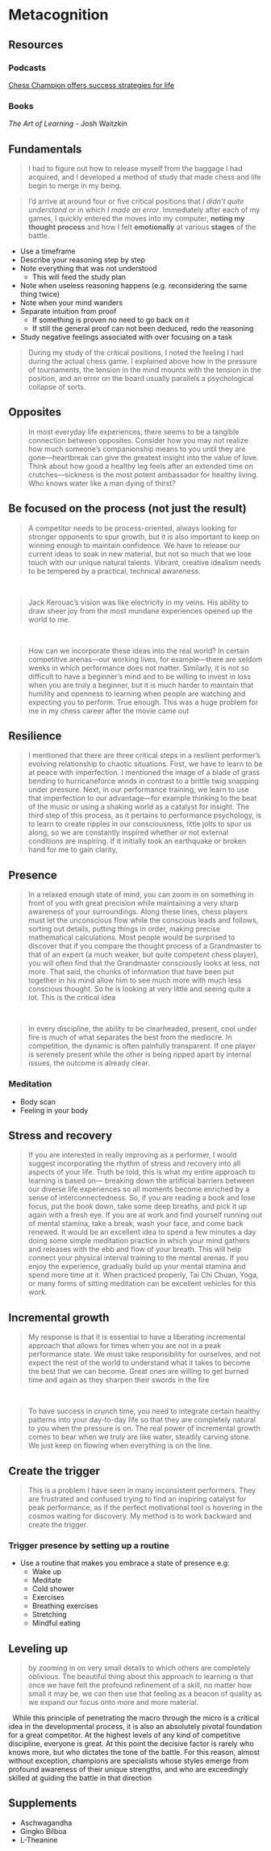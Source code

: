 # Metacognition

## Resources

### Podcasts

[Chess Champion offers success strategies for life](https://www.npr.org/2007/05/14/10170841/chess-champion-offers-success-strategies-for-life)

### Books

*The Art of Learning* - Josh Waitzkin

## Fundamentals

>I had to figure out how to release myself from the baggage I
had acquired, and I developed a method of study that made chess and life begin
to merge in my being.

>I’d arrive at around four or five critical positions that *I didn’t quite understand*
or in which *I made an error*. Immediately after each of my games, I quickly
entered the moves into my computer, **noting my thought process** and how I
felt **emotionally** at various **stages** of the battle.

- Use a timeframe
- Describe your reasoning step by step
- Note everything that was not understood
	- This will feed the study plan
- Note when useless reasoning happens (e.g. reconsidering the same thing twice)
- Note when your mind wanders
- Separate intuition from proof
	- If something is proven no need to go back on it
	- If still the general proof can not been deduced, redo the reasoning
- Study negative feelings associated with over focusing on a task

>During my study of the critical positions, I noted the feeling I had
during the actual chess game. I explained above how in the pressure of
tournaments, the tension in the mind mounts with the tension in the position,
and an error on the board usually parallels a psychological collapse of sorts.

## Opposites

>In most everyday life experiences, there seems to be a tangible connection
between opposites. Consider how you may not realize how much someone’s
companionship means to you until they are gone—heartbreak can give the
greatest insight into the value of love. Think about how good a healthy leg
feels after an extended time on crutches—sickness is the most potent
ambassador for healthy living. Who knows water like a man dying of thirst?

## Be focused on the process (not just the result)

>A competitor needs to be process-oriented, always looking for stronger opponents to spur growth, but
it is also important to keep on winning enough to maintain confidence. We
have to release our current ideas to soak in new material, but not so much that
we lose touch with our unique natural talents. Vibrant, creative idealism needs
to be tempered by a practical, technical awareness.

&nbsp;
>Jack Kerouac’s vision was like electricity in my veins. His ability to draw sheer
joy from the most mundane experiences opened up the world to me. 

&nbsp;
>How can we incorporate these ideas into the real world? In certain
competitive arenas—our working lives, for example—there are seldom weeks
in which performance does not matter. Similarly, it is not so difficult to have a
beginner’s mind and to be willing to invest in loss when you are truly a
beginner, but it is much harder to maintain that humility and openness to
learning when people are watching and expecting you to perform. True
enough. This was a huge problem for me in my chess career after the movie
came out

## Resilience

>I mentioned that there are three critical steps in a resilient performer’s evolving
relationship to chaotic situations. First, we have to learn to be at peace with
imperfection. I mentioned the image of a blade of grass bending to hurricaneforce winds in contrast to a brittle twig snapping under pressure. Next, in our
performance training, we learn to use that imperfection to our advantage—for
example thinking to the beat of the music or using a shaking world as a
catalyst for insight. The third step of this process, as it pertains to performance
psychology, is to learn to create ripples in our consciousness, little jolts to spur
us along, so we are constantly inspired whether or not external conditions are
inspiring. If it initially took an earthquake or broken hand for me to gain
clarity, 

## Presence

> In a relaxed enough state of mind, you can zoom in on something in
front of you with great precision while maintaining a very sharp awareness of
your surroundings. Along these lines, chess players must let the unconscious
flow while the conscious leads and follows, sorting out details, putting things
in order, making precise mathematical calculations.
Most people would be surprised to discover that if you compare the thought
process of a Grandmaster to that of an expert (a much weaker, but quite
competent chess player), you will often find that the Grandmaster consciously
looks at less, not more. That said, the chunks of information that have been put
together in his mind allow him to see much more with much less conscious
thought. So he is looking at very little and seeing quite a lot. This is the
critical idea

&nbsp;
>In every discipline, the ability to be clearheaded, present, cool under fire is
much of what separates the best from the mediocre. In competition, the
dynamic is often painfully transparent. If one player is serenely present while
the other is being ripped apart by internal issues, the outcome is already clear.

### Meditation

- Body scan
- Feeling in your body

## Stress and recovery

>If you are interested in really improving as a performer, I would suggest
incorporating the rhythm of stress and recovery into all aspects of your life.
Truth be told, this is what my entire approach to learning is based on—
breaking down the artificial barriers between our diverse life experiences so all
moments become enriched by a sense of interconnectedness. So, if you are
reading a book and lose focus, put the book down, take some deep breaths, and
pick it up again with a fresh eye. If you are at work and find yourself running
out of mental stamina, take a break, wash your face, and come back renewed. It
would be an excellent idea to spend a few minutes a day doing some simple
meditation practice in which your mind gathers and releases with the ebb and
flow of your breath. This will help connect your physical interval training to
the mental arenas. If you enjoy the experience, gradually build up your mental
stamina and spend more time at it. When practiced properly, Tai Chi Chuan,
Yoga, or many forms of sitting meditation can be excellent vehicles for this
work.

## Incremental growth

>My response is that it is essential to have a liberating incremental approach
that allows for times when you are not in a peak performance state. We must
take responsibility for ourselves, and not expect the rest of the world to
understand what it takes to become the best that we can become. Great ones
are willing to get burned time and again as they sharpen their swords in the fire

&nbsp;
>To have success in crunch time, you need to integrate certain healthy patterns into your day-to-day life so that they are completely
natural to you when the pressure is on. The real power of incremental growth
comes to bear when we truly are like water, steadily carving stone. We just
keep on flowing when everything is on the line.

## Create the trigger

>This is a problem I have seen in many inconsistent performers. They are
frustrated and confused trying to find an inspiring catalyst for peak
performance, as if the perfect motivational tool is hovering in the cosmos
waiting for discovery. My method is to work backward and create the trigger.

### Trigger presence by setting up a routine

- Use a routine that makes you embrace a state of presence e.g:
	- Wake up
	- Meditate
	- Cold shower
	- Exercises
	- Breathing exercises
	- Stretching
	- Mindful eating

## Leveling up

>by zooming in on very small
details to which others are completely oblivious.
The beautiful thing about this approach to learning is that once we have felt
the profound refinement of a skill, no matter how small it may be, we can then
use that feeling as a beacon of quality as we expand our focus onto more and
more material. 

&nbsp;
While this principle of penetrating the macro through the micro is a critical
idea in the developmental process, it is also an absolutely pivotal foundation for
a great competitor. At the highest levels of any kind of competitive discipline,
everyone is great. At this point the decisive factor is rarely who knows more,
but who dictates the tone of the battle. For this reason, almost without
exception, champions are specialists whose styles emerge from profound
awareness of their unique strengths, and who are exceedingly skilled at guiding
the battle in that direction

## Supplements

- Aschwagandha
- Gingko Bilboa
- L-Theanine
